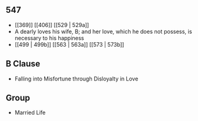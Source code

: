 ## 547
- [[369]] [[406]] [[529 | 529a]] 
- A dearly loves his wife, B; and her love, which he does not possess, is necessary to his happiness
- [[499 | 499b]] [[563 | 563a]] [[573 | 573b]] 

## B Clause
- Falling into Misfortune through Disloyalty in Love

## Group
- Married Life

